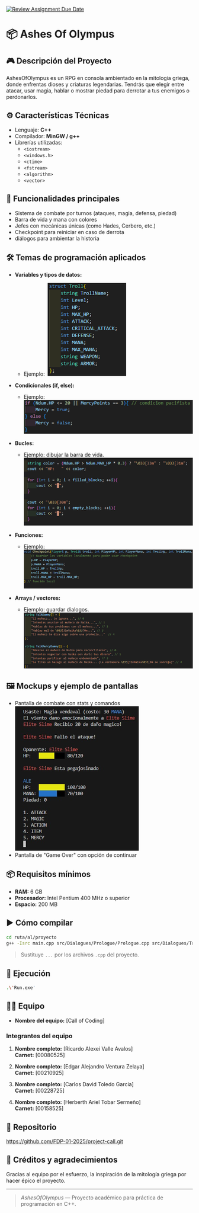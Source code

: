 [![Review Assignment Due Date](https://classroom.github.com/assets/deadline-readme-button-22041afd0340ce965d47ae6ef1cefeee28c7c493a6346c4f15d667ab976d596c.svg)](https://classroom.github.com/a/mi1WNrHU)
# 📦 Ashes Of Olympus

## 🎮 Descripción del Proyecto

AshesOfOlympus es un RPG en consola ambientado en la mitología griega, donde enfrentas dioses y criaturas legendarias. Tendrás que elegir entre atacar, usar magia, hablar o mostrar piedad para derrotar a tus enemigos o perdonarlos.

## ⚙ Características Técnicas

- Lenguaje: **C++**
- Compilador: **MinGW / g++**
- Librerías utilizadas:
  - `<iostream>`
  - `<windows.h>`
  - `<ctime>`
  - `<fstream>`
  - `<algorithm>`
  - `<vector>`

## 🧩 Funcionalidades principales

- Sistema de combate por turnos (ataques, magia, defensa, piedad)
- Barra de vida y mana con colores
- Jefes con mecánicas únicas (como Hades, Cerbero, etc.)
- Checkpoint para reiniciar en caso de derrota
- diálogos para ambientar la historia 

## 🛠 Temas de programación aplicados

- **Variables y tipos de datos:**
  - Ejemplo: 
 ![Ejemplo de tipo de datos](/resources/Images/Variables%20.png)

- **Condicionales (if, else):**
  - Ejemplo: 
  ![Ejemplo de if, else](/resources/Images/If,%20else.png)

- **Bucles:**
  - Ejemplo: dibujar la barra de vida.
  ![Ejemplo de bucle](/resources/Images/For.png)

- **Funciones:**
  - Ejemplo: 
  ![Ejemplo de funciones](/resources/Images/Funcion.png)

- **Arrays / vectores:**
  - Ejemplo: guardar dialogos.
  ![Ejemplo de Array](/resources/Images/Array.png)


## 🖼 Mockups y ejemplo de pantallas

- Pantalla de combate con stats y comandos
![Ejemplo:](/resources/Images/Interfaz.jpg)
- Pantalla de "Game Over" con opción de continuar

## 📦 Requisitos mínimos

- **RAM:** 6 GB
- **Procesador:** Intel Pentium 400 MHz o superior
- **Espacio:** 200 MB

## ▶ Cómo compilar

```bash
cd ruta/al/proyecto
g++ -Isrc main.cpp src/Dialogues/Prologue/Prologue.cpp src/Dialogues/Training/Training.cpp src/Dialogues/Tutorial/Tutorial.cpp src/Data/PlayerData/PlayerData.cpp src/Data/NaikaData/Naika.cpp src/Data/NaikaDummy/NaikaDummy.cpp src/Battles/NaikaDummy/NaBattle.cpp src/Data/EliteSData/EliteSlime.cpp src/Battles/SlimeBattle/Sbattle.cpp src/Data/TrollData/Troll.cpp src/Battles/TrollBattle/TrollFight.cpp src/BattleUtils/BattleUtils.cpp src/Data/GolemData/Golem.cpp src/Battles/GolemBattle/GolemFight.cpp src/Data/NihilusData/Nihilus.cpp src/Battles/NihilusBattle/NihilusFight.cpp src/Data/KingMagnus/KingMagnus.cpp src/Battles/KMBattle/KMBattle.cpp src/Dialogues/DeepCave/Cave.cpp src/Dialogues/Forest/Forest.cpp src/Dialogues/AtenasCity/Atenas.cpp src/Data/HypnosData/Hypnos.cpp src/Battles/HypnosBattle/DHBattle.cpp src/Dialogues/Olympus/Olympus.cpp src/Dialogues/Sky/Sky.cpp src/Data/Hades_Data/Hades.cpp src//Battles/HadesBattle/HadesFight.cpp src/Dialogues/Underworld/Underw.cpp -o Run
```

> Sustituye `...` por los archivos `.cpp` del proyecto.

## 💾 Ejecución

```bash
.\'Run.exe'
```

## 🧑‍💻 Equipo

- **Nombre del equipo:** [Call of Coding]

### Integrantes del equipo

1. **Nombre completo:** [Ricardo Alexei Valle Avalos]  
   **Carnet:** [00080525]

2. **Nombre completo:** [Edgar Alejandro Ventura Zelaya]  
   **Carnet:** [00210925]

3. **Nombre completo:** [Carlos David Toledo Garcia]  
   **Carnet:** [00228725]

4. **Nombre completo:** [Herberth Ariel Tobar Sermeño]  
   **Carnet:** [00158525]


## 📂 Repositorio 

https://github.com/FDP-01-2025/project-call.git

## 🚀 Créditos y agradecimientos

Gracias al equipo por el esfuerzo, la inspiración de la mitología griega por hacer épico el proyecto.

---

> *AshesOfOlympus* — Proyecto académico para práctica de programación en C++.
